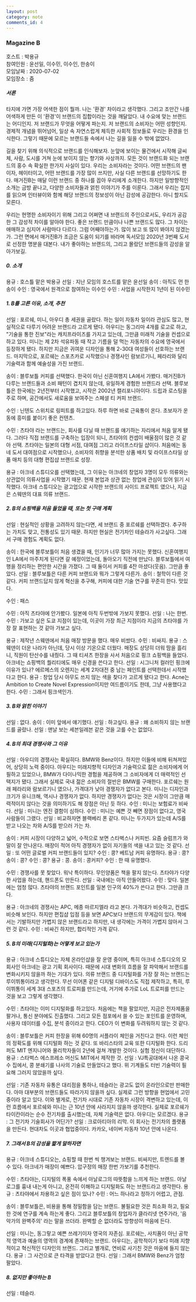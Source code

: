 ```yaml
---
layout: post
category: note
comments_id: 4
---
```


### Magazine B

호스트 : 박용규  
참여인원 : 윤선일, 이수민, 이수인, 한송이  
모임날짜 : 2020-07-02  
모임장소 : 줌  

##### 서론

타지에 가면 가장 어색한 점이 뭘까. 나는 '환경' 차이라고 생각했다. 그리고 조만간 나를 어색하게 만든 이 '환경'이 브랜드의 집합이라는 것을 깨달았다. 내 수요에 맞는 브랜드는 어디인지. 저 브랜드가 무엇을 어떻게 파는지. 저 브랜드의 소비자는 어떤 성향인지. 경제적 개념을 뛰어넘어, 일상 속 자연스럽게 체득한 사회적 정보들로 우리는 환경을 인식한다. 그렇기 때문에 모르는 브랜드들 속에서 나는 길을 잃을 수 밖에 없었다.

길을 찾기 위해 의식적으로 브랜드를 인식해보자. 눈앞에 보이는 물건에서 시작해 글씨체, 사람, 도시를 거쳐 눈에 보이지 않는 향기와 사상까지. 모든 것이 브랜드화 되는 브랜드의 홍수 속 확실한 한가지 사실이 있다. 우리는 소비자라는 것이다. 어떤 브랜드의 팬이자, 헤이터이고, 어떤 브랜드를 가장 많이 쓰지만, 사실 다른 브랜드를 선망하기도 한다. 매거진B는 매달 이런 브랜드 중 하나를 꼽아 우리에게 소개한다. 하지만 일방향적인 소개는 금방 끝나고, 다양한 소비자들과 얽힌 이야기가 주를 이룬다. 그래서 우리는 잡지를 읽으며 인터뷰이와 함께 해당 브랜드의 정보성이 아닌 감성에 공감한다. 아니 할지도 모른다.

우리는 현명한 소비자이기 위해 그리고 어쩌면 내 브랜드의 주인으로서도, 우리가 공감한 그 감성적 차이를 알아야 한다. 좋은 브랜드 만큼이나 나쁜 브랜드도 많다. 그 차이는 애매하고 심지어 사람마다 다르다. 그럼 어째야하는가. 많이 보고 또 많이 봐야지 않겠는가. 그런 면에서 매거진B가 조금은 도움이 되기를 바라며 독서모임 2020년 3번째 도서로 선정한 명분을 대본다. 내가 좋아하는 브랜드의, 그리고 몰랐던 브랜드들의 감성을 알아가보길.


##### 0. 소개
용규 : 호스틀 맡은 박용규
선일 : 지난 모임의 호스트를 맡은 윤선일
송이 : 아직도 먼 한송이
수인 : 영국에서 원격으로 참여하는 이수인
수민 : 사업을 시작한지 1년이 된 이수민

##### 1. B를 고른 이유, 소개, 추천
선일 : 포르쉐, 미니, 아우디 총 세권을 골랐다. 하는 일이 자동차 일이라 관심도 많고, 현실적으로 다루기 어려운 브랜드라 고르게 됐다.
아우디는 동그리마 4개를 로고로 하고, "기술을 통한 진보"라는 캐치프라이즈를 가지고 있는데, 그만큼 미래적 기술을 컨셉으로 하고 있다.
미니는 제 2차 석유파동 때 작고 기름을 덜 먹는 자동차의 수요에 영국에서 등장하게 됐다. 하지만 지금은 귀여운 디자인을 통해 2-30대 여성들이 선호하는 브랜드.
마지막으로, 포르쉐는 스포츠카로 시작했으나 경쟁사인 람보르기니, 페라리와 달리 기술력과 함께 예술성을 가진 브랜드.

송이 : 블루보틀 커피를 선택했다. 한국이 아닌 신혼여행지 LA에서 가봤다. 매거진B가 다루는 브랜드들과 소비 패턴이 겹치지 않는데, 유일하게 경험한 브랜드라 선택. 블루보틀은 한국에는 2년전부터 시작했고, 시작은 2002년 캘리포니아이다. 드립과 로스팅을 주로 하며, 공간에서도 새로움을 보여주는 스페셜 티 커피 브랜드.

수인 : 닌텐도 스위치로 링피트를 하고있다. 하루 하면 바로 근육통이 온다. 초보자가 운동에 흥미를 붙이기 좋은 컨텐츠.

수민 : 츠타야 라는 브랜드는, 회사를 다닐 때 브랜드를 얘기하는 자리에서 처음 알게 됐다. 그러다 직접 브랜드를 구축하는 입장이 되니, 츠타야의 컨셉이 배울점이 많은 것 같아 선택. 츠타야는 일본의 대형 서점, 대여점 그리고 라이프스타일 샵이다. 처음에는 동네 도서 대여점으로 시작했으나, 소비자의 취향을 분석한 상품 배치 및 라이프스타일 상품 매치 등의 대형 편집샵 브랜드로 성장.

용규 : 아크네 스튜디오를 선택했는데, 그 이유는 아크네의 창업자 3명이 모두 의류와는 상관없이 의류사업을 시작했기 때문. 현재 본업과 상관 없는 창업에 관심이 있어 읽기 시작했다. 아크네 스튜디오는 광고업으로 시작한 브랜드의 사이드 프로젝트 였으나, 지금은 스웨덴의 대표 의류 브랜드.

##### 2. B의 쇼핑백을 처음 들었을 때, 또는 첫 구매 계획

선일 : 현실적인 상황을 고려하지 않는다면, 세 브랜드 중 포르쉐를 선택하겠다. 추구하는 가치도 맞고, 전통성도 있기 때문. 하지만 현실은 전기차인 테슬라가 사고싶다. 그래서 구매 경험도 계획도 없다.

송이 : 한국에 블루보틀이 처음 생겼을 때, 인기가 너무 많아 가지는 못했다. 신혼여행지인 LA에서 마주치게 된다면 갈 예정이었는데, 돌아오기 직전에 만났다. 블루보틀에서 여행을 정리하는 편안한 시간을 가졌다. 그 때 둘이서 커피를 4잔 마셨다(웃음). 그만큼 좋았다.
선일 : 블루보틀은 다른 커피 브랜드와 뭐가 그렇게 다른가.
송이 : 철학이 다른 것 같다. 커피 브랜드답지 않게 혁신을 추구해, 커피에 대한 기술 연구를 꾸준히 한다. 맛있다.

수인 : 패스

수민 : 아직 츠타야에 안가봤다. 일본에 아직 두번밖에 가보지 못했다.
선일 : 나는 한번.
수민 : 가보고 싶은 도쿄 지점이 있는데, 이곳이 가장 최근 지점이라 지금의 츠타야를 가장 잘 표현하는 것 같아 가보고 싶다.

용규 : 제작년 스웨덴에서 처음 매장 방문을 했다. 매우 비쌌다.
수민 : 비싸지.
용규 : 스웨덴이 더운 나라가 아닌데, 당시 이상 기온으로 더웠다. 매장도 상당히 더워 땀을 흘리니, 직원이 탄산수를 내줬다. 그 때 티셔츠 한장을 사서 처음으로 핑크 쇼핑백을 들었다. 아크네는 쇼핑백의 퀄리티에도 매우 신경을 쓴다고 한다.
선일 : 시그니처 컬러인 핑크에 이유가 있나? 에르메스의 오렌지는 세계 2차대전 중 남는 페인트를 선택한데서 시작했다고 한다.
용규 : 창업 당시 아무도 쓰지 않는 색을 찾다가 고르게 됐다고 한다. Acne는 Ambition to Create Novel Expression이지만 여드름이기도 한데, 그냥 사용했다고 한다.
수민 : 그래서 핑크색인가.

##### 3. B와 얽힌 이야기

선일 : 없다.
송이 : 이미 앞에서 얘기했다.
선일 : 하고싶다.
용규 : 왜 소비하지 않는 브랜드를 골랐나.
선일 : 맨날 보는 세븐일레븐 같은 것을 고를 수는 없었다.

##### 4. B의 최대 경쟁사와 그 이유

선일 : 아우디의 경쟁사는 확실히다. BMW와 Benz이다. 하지만 이들에 비해 뒤쳐져있어, 상당히 노력 중이다. 아우디는 미래지향적 디자인과 기술력으로 젊은 소비자에게 어필하고 있었으나, BMW가 다이나믹한 경험을 제공하며 그 소비자에게 더 매력적인 선택지가 됐다. 그래서 실제로 국내 젊은 소비자의 절반은 BMW를 구매한다.
포르쉐는 원래 페라리와 람보르기니 였으나, 가격대가 낮아 경쟁자가 없다고 본다.
미니는 디자인과 크기가 유니크해, 역시나 경쟁자가 없다. 하지만 경쟁자가 없다는 것은 시장이 그만큼 매력적이지 않다는 것을 의미하기도 해 장점은 아닌 듯 하다.
수인 : 미니는 보험료가 비싸다.
선일 : 미니는 엔진 결함이 심하다.
수인 : 미니는 예쁜 것 빼면 장점이 없다고, 영국 사람들이 그랬다.
선일 : 비교하자면 블랙베리 폰 같다. 미니는 두가지가 있는데 A/S를 받고 나오는 차와 A/S를 받으러 가는 차.

송이 : 커피 시장이 다양하고 넓어, 수적으로 보면 스타벅스나 커피빈. 요즘 슬럼프가 와 말이 잘 안나온다. 매장이 적어 아직 경쟁자가 없이 자기들의 색을 내고 있는 것 같다.
선일 : 또 어떤 글로벌 커피 브랜드들이 있지?
수인 : 콩? 베트남 커피 유명하다.
용규 : 콩?
송이 : 콩?
수인 : 콩?
용규 : 콩.
송이 : 콩커피?
수인 : 한 때 유명했다.

수민 : 경쟁사를 못 찾았다. 워낙 특이하다. 무인양품은 책을 팔지 않는다.
츠타야가 다양한 사업을 하는데, 핸드폰도 만든다.
선일 : 국내에는 아직 안들어왔다.
수민 : 맞다. 일본에는 엄청 많다. 츠타야의 브랜드 포인트를 일본 인구의 40%가 쓴다고 한다. 그만큼 크다.

용규 : 아크네의 경쟁사는 APC, 메종 마르지엘라 라고 본다. 가격대가 비슷하고, 컨셉도 비슷해 보인다. 하지만 편집샵 입점 등을 보면 APC보다 브랜드의 무게감이 있다. 책에서는 기발하지만 가볍지 않은 브랜드라고 하지만, 내 생각에는 가격이 가볍지 않아서 그런 것 같다.
수민 : 비싸긴 하지만, 합리적인 가격 같다.

##### 5. B의 미래(디지털화)는 어떻게 보고 있는가

용규 : 아크네 스튜디오는 자체 온라인샵을 잘 운영 중이며, 특히 아크네 스튜디오의 모회사인 아크네는 광고 기획 회사이다. 때문에 시대 변화의 흐름을 잘 파악해서 브랜드를 변화시키지 않을까 하는 기대가 있다.
의류 브랜드 중 디지털화를 가장 잘 하는 브랜드는 루이뷔통이라고 생각한다. 무선 이어폰 같은 디지털 디바이스도 직접 제작하고, 특히, 루이뷔통이 세계 3대 스포츠의 트로피를 만드는데, 거기에 추가로 LoL 트로피를 만드는 것을 보고 그렇게 생각했다.

수민 : 츠타야는 이미 디지털화를 하고있다. 처음에는 책을 팔았지만, 지금은 전자제품을 팔거나, 통신 분야에도 진출했다. 그리고 모든 점포에서 쓸 수 있는 포인트를 운영하며, 사용자 데이터를 수집, 분석 중이라고 한다. CEO가 이 변화를 두려워하지 않는 것 같다.

송이 : 블루보틀은 커피 한장을 위해 60명의 서플라이 체인을 거친다고 한다. 이런 체인의 정확도를 위해 디지털화 하는 것 같다. 또 바리스타의 교육 또한 디지털화 한다. 드리퍼도 MIT 엔지니어와 물리학자들이 2년에 걸쳐 개발한 것이다. 실험 정신이 대단하다.
용규 : 스타벅스 에스프레소 머신도 MIT에서 제작한 것.
선일 : VJ특공대에서 나온 콩국수 집에서, 콩 분쇄기를 나사의 기술로 만들었다고 했다. 위 기계들도 터빈 기술력이 필요해 그러지 않았을까 싶다.

선일 : 기존 자동차 유통은 대리점을 통하나, 테슬라는 광고도 없이 온라인으로만 판매한다. 아마 대부분의 브랜드들도 따라가지 않을까 싶다. 실제로 그런 방향을 현업에서 고민중이라 알고 있다. 이와 별게로, 전기차 시대로 기존 자동차 시장이 격변하고 있는데, 이런 흐름에서 포르쉐와 미니는 근 10년 안에 사라지지 않을까 생각한다. 실제로 포르쉐가 타이칸이라는 순수 전기차를 출시했는데, 자체 기술력은 없다. 아우디는 모르겠다.
용규 : 그 전기차 기술회사가 어딘가?
선일 : 크로아티아의 리막. 이 회사는 전기차의 플랫폼을 만든다. 현대차도 이곳과 협업중이다. 카카오, 네이버 자동차 10년 안에 나온다.

##### 7. 그래서 B의 감성을 짧게 말하자면

용규 : 아크네 스튜디오는, 쇼핑할 때 한번 씩 챙겨보는 브랜드. 비싸지만, 트렌드를 볼 수 있다. 아크네가 매장이 예쁘다. 압구정의 매장 한번 가보기를 추천한다.

수민 : 츠타야는, 디지털의 폭풍 속에서 아날로그의 따뜻함을 느끼게 하는 브랜드. 아날로그를 흉내 내는게 아니고, 온전히 이해하고 디지털화도 하는 브랜드라고 생각한다.
용규 : 츠타야에서 차용하고 싶은 점이 있나?
수민 : 어느 하나라고 정하기 어렵고, 관점.

송이 : 블루보틀은, 비용을 통해 정밀함을 담는 브랜드. 불필요한 것은 최소화 하고, 필요한 것에 연구를 계속 하는게 좋다. 그리고 블루보틀의 창업자가 클라리넷 연주가라, '음악가의 완벽주의' 라는 말을 쓰더라. 완벽할 순 없더라도 방향성이 마음에 든다.

선일 : 미니는, 동그랗고 예쁜 쓰레기이자 영국의 자존심.
포르쉐는, 사치품이 아닌 공학적 영역과 예술의 영역의 경계에 존재하는 브랜드.
아우디는, 공학적이기 보다 미래 지향적이고 혁신적인 디자인의 브랜드. 그리고 별개로, 연비로 사기친 것은 마음에 들지 않는다.
용규 : 그 사건으로 큰 타격을 받았다고 한다.
선일 : 그래서 BMW와 Benz가 엄청 팔았다.

##### 8. 없지만 좋아하는 B
선일 : 테슬라.
